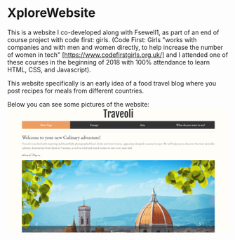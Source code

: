 # XploreWebsite
This is a website I co-developed along with Fsewell1, as part of an end of course project with code first: girls.
(Code First: Girls "works with companies and with men and women directly, to help increase the number of women in tech" [https://www.codefirstgirls.org.uk/] and I attended one of these courses in the beginning of 2018 with 100% attendance to learn HTML, CSS, and Javascript).

This website specifically is an early idea of a food travel blog where you post recipes for meals from different countries.

Below you can see some pictures of the website:
![Top of the index page](/Pictures/PicturesOfSite/Index1.png)
